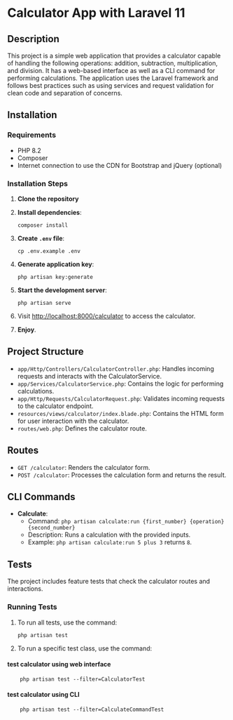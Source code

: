 # Calculator App with Laravel 11

## Description

This project is a simple web application that provides a calculator capable of handling the following operations:
addition, subtraction, multiplication, and division. It has a web-based interface as well as a CLI command for
performing calculations. The application uses the Laravel framework and follows best practices such as using services
and request validation for clean code and separation of concerns.

## Installation

### Requirements

- PHP 8.2
- Composer
- Internet connection to use the CDN for Bootstrap and jQuery (optional)

### Installation Steps

1. **Clone the repository**

2. **Install dependencies**:
    ```shell
    composer install
    ```

3. **Create `.env` file**:
    ```shell
    cp .env.example .env
    ```

4. **Generate application key**:
    ```shell
    php artisan key:generate
    ```

5. **Start the development server**:
    ```shell
    php artisan serve
    ```

6. Visit [http://localhost:8000/calculator](http://localhost:8000/calculator) to access the calculator.

7. **Enjoy**.

## Project Structure

- `app/Http/Controllers/CalculatorController.php`: Handles incoming requests and interacts with the CalculatorService.
- `app/Services/CalculatorService.php`: Contains the logic for performing calculations.
- `app/Http/Requests/CalculatorRequest.php`: Validates incoming requests to the calculator endpoint.
- `resources/views/calculator/index.blade.php`: Contains the HTML form for user interaction with the calculator.
- `routes/web.php`: Defines the calculator route.

## Routes

- `GET /calculator`: Renders the calculator form.
- `POST /calculator`: Processes the calculation form and returns the result.

## CLI Commands

- **Calculate**:
    - Command: `php artisan calculate:run {first_number} {operation} {second_number}`
    - Description: Runs a calculation with the provided inputs.
    - Example: `php artisan calculate:run 5 plus 3` returns `8`.

## Tests

The project includes feature tests that check the calculator routes and interactions.

### Running Tests

1. To run all tests, use the command:
    ```shell
    php artisan test
    ```

2. To run a specific test class, use the command:

#### test calculator using web interface

```shell
    php artisan test --filter=CalculatorTest
```

#### test calculator using CLI

```shell
    php artisan test --filter=CalculateCommandTest
```

